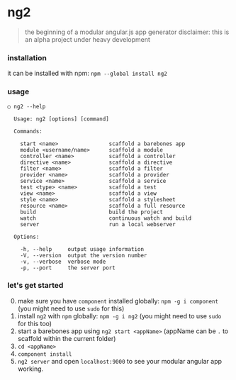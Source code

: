 # ng2
> the beginning of a modular angular.js app generator
> disclaimer: this is an alpha project under heavy development

### installation

it can be installed with npm: `npm --global install ng2`

### usage

```
○ ng2 --help

  Usage: ng2 [options] [command]

  Commands:

    start <name>                scaffold a barebones app
    module <username/name>      scaffold a module
    controller <name>           scaffold a controller
    directive <name>            scaffold a directive
    filter <name>               scaffold a filter
    provider <name>             scaffold a provider
    service <name>              scaffold a service
    test <type> <name>          scaffold a test
    view <name>                 scaffold a view
    style <name>                scaffold a stylesheet
    resource <name>             scaffold a full resource
    build                       build the project
    watch                       continuous watch and build
    server                      run a local webserver

  Options:

    -h, --help     output usage information
    -V, --version  output the version number
    -v, --verbose  verbose mode
    -p, --port     the server port

```

### let's get started

0. make sure you have `component` installed globally: `npm -g i component` (you might need to use `sudo` for this)
1. install `ng2` with `npm` globally: `npm -g i ng2` (you might need to use `sudo` for this too)
2. start a barebones app using `ng2 start <appName>` (appName can be `.` to scaffold within the current folder)
3. `cd <appName>`
4. `component install`
5. `ng2 server` and open `localhost:9000` to see your modular angular app working.